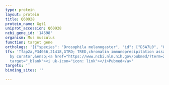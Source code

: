 ```yaml
---
type: protein
layout: protein
title: Q60928
protein_name: Ggt1
uniprot_accession: Q60928
ncbi_gene_id: '14598'
organism: Mus musculus
function: target gene
orthologs: '[{"species": "Drosophila melanogaster", "id": ["D5A7L0", "Q9VWT3"]}, {"species": "Caenorhabditis elegans", "id": ["CAEEL14963"]}, {"species": "Homo sapiens", "id": ["HUMAN19781", "P19440"]}, {"species": "Rattus norvegicus", "id": ["M0R8W8"]}, {"species": "Saccharomyces cerevisiae", "id": ["Q05902"]}]'
tfs: 'Tfap2a,P34056,21418,GTRD; TRED,chromatin immunoprecipitation assay; inferred
  by curator,&ensp;<a href="https://www.ncbi.nlm.nih.gov/pubmed/?term=27924024%5Buid%5D+OR+17202159%5Buid%5D"
  target="_blank"><i uk-icon="icon: link"></i>Pubmed</a>'
targets: ''
binding_sites: ''

---
```

